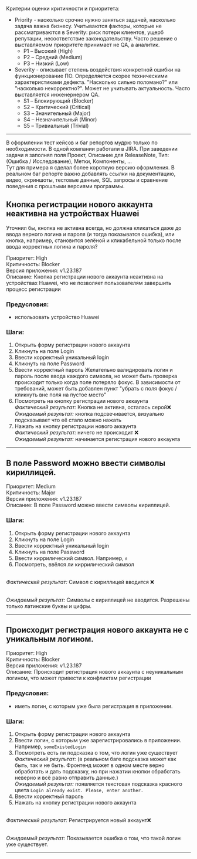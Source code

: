 

Критерии оценки критичности и приоритета:
- Priority - насколько срочно нужно заняться задачей, насколько задача важна бизнесу. Учитываются факторы, которые не рассматриваются в Severity: риск потери клиентов, ущерб репутации, несоответствие законодательству. Часто решение о выставляемом приоритете принимает не QA, а аналитик. 
  - P1 – Высокий (High)
  - P2 – Средний (Medium)
  - P3 – Низкий (Low)
- Severity - описывает степень воздействия конкретной ошибки на функционирование ПО. Определяется скорее техническими характеристиками дефекта. "Насколько сильно поломано?" или "насколько некорректно?". Может не учитывать актуальность. Часто выставляется инженернером QA.
  - S1 – Блокирующий (Blocker)
  - S2 – Критический (Critical)
  - S3 – Значительный (Major)
  - S4 – Незначительный (Minor)
  - S5 – Тривиальный (Trivial)
---

В оформлении тест кейсов и баг репортов мудрю только по необходимости. В одной компании работали в JIRA. При заведении задачи я заполнял поля Проект, Описание для ReleaseNote, Тип: (Ошибка / Исследование), Метки, Компоненты, ...  <br>
Тут для примера я сделал более короткую версию оформления. 
В реальном баг репорте важно добавлять ссылки на документацию, видео, скриншоты, тестовые данные, SQL запросы и сравнение поведения с прошлыми версиями программы. 


## Кнопка регистрации нового аккаунта неактивна на устройствах Huawei
Уточнил бы, кнопка не активна всегда, но должна кликаться даже до ввода верного логина и пароля (и тогда показыватся ошибка), или кнопка, например,  становится зелёной и кликабельной только после ввода корректных логина и пароля? 

Приоритет: High <br>
Критичность: Blocker <br>
Версия приложения: v1.23.187 <br>
Описание: Кнопка регистрации нового аккаунта неактивна на устройствах Huawei, что не позволяет пользователям завершить процесс регистрации


### Предусловия:
- использовать устройство Huawei

### Шаги:
1. Открыть форму регистрации нового аккаунта
2. Кликнуть на поле Login
3. Ввести корректный уникальный login
4. Кликнуть на поле Password
5. Ввести корректный пароль
Желательно валидировать логин и пароль после ввода каждого символа, но может быть проверка происходит только когда поле потеряло фокус. В зависимости от требований, может быть добавлен пункт "убрать с поля фокус / кликнуть вне поля на пустое место" 
6. Посмотреть на кнопку регистрации нового аккаунта
<br> *Фактический результат:* Кнопка не активна, осталась серой❌
<br> *Ожидаемый результат:* кнопка подсвечивается, визуально подсказывает что её стало можно нажать
7. Нажать на кнопку регистрации нового аккаунта
<br> *Фактический результат:* ничего не происходит ❌
<br> *Ожидаемый результат:* начинается регистрация нового аккаунта

-------------------------------

## В поле Password можно ввести символы кириллицей.

Приоритет: Medium  <br>
Критичность: Major <br>
Версия приложения: v1.23.187 <br>
Описание: В поле Password можно ввести символы кириллицей. 


### Шаги:
1. Открыть форму регистрации нового аккаунта
2. Кликнуть на поле Login
3. Ввести корректный уникальный login
4. Кликнуть на поле Password
5. Ввести киррилический символ. Например, `я`
6. Посмотреть, ввёлся ли киррилический символ

<br> *Фактический результат:*
Символ с кириллицей вводится ❌

<br> *Ожидаемый результат:*
Символы с кириллицей не вводится. Разрешены только латинские буквы и цифры.

-------------------------------


## Происходит регистрация нового аккаунта не с уникальным логином.

Приоритет: High <br>
Критичность: Blocker <br>
Версия приложения: v1.23.187 <br>
Описание: Происходит регистрация нового аккаунта с неуникальным логином, что может привести к конфликтам регистрации


### Предусловия:
- иметь логин, с которым уже была регистрация в приложении. 

### Шаги:
1. Открыть форму регистрации нового аккаунта
2. Ввести логин, с которым уже зарегистрировались в приложении. Например, `someExistedLogin`
3. Посмотреть есть ли подсказка о том, что логин уже существует
<br> *Фактический результат:* (в реальном баге подсказка может как быть, так и не быть. Фронтенд может в одном месте верно обработать и дать подсказку, но при нажатии кнопки обработать неверно и всё равно отправить данные.)
<br> *Ожидаемый результат:* появляется текстовая подсказка красного цвета `Login already exist. Please, enter another.`
4. Ввести корректный пароль
5. Нажать на кнопку регистрации нового аккаунта

<br> *Фактический результат:*
Регистрируется новый аккаунт❌ 

<br> *Ожидаемый результат:*
Показывается ошибка о том, что такой логин уже существует.

-------------------------------

